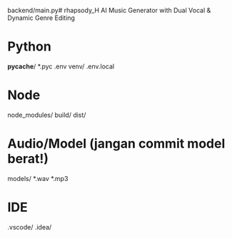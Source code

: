 backend/main.py# rhapsody_H
AI Music Generator with Dual Vocal &amp; Dynamic Genre Editing
# Python
__pycache__/
*.pyc
.env
venv/
.env.local

# Node
node_modules/
build/
dist/

# Audio/Model (jangan commit model berat!)
models/
*.wav
*.mp3

# IDE
.vscode/
.idea/
